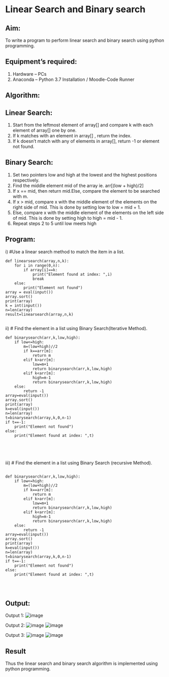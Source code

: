 # Linear Search and Binary search
## Aim:
To write a program to perform linear search and binary search using python programming.
## Equipment’s required:
1.	Hardware – PCs
2.	Anaconda – Python 3.7 Installation / Moodle-Code Runner
## Algorithm:
## Linear Search:
1.	Start from the leftmost element of array[] and compare k with each element of array[] one by one.
2.	If k matches with an element in array[] , return the index.
3.	If k doesn’t match with any of elements in array[], return -1 or element not found.
## Binary Search:
1.	Set two pointers low and high at the lowest and the highest positions respectively.
2.	Find the middle element mid of the array ie. arr[(low + high)/2]
3.	If x == mid, then return mid.Else, compare the element to be searched with m.
4.	If x > mid, compare x with the middle element of the elements on the right side of mid. This is done by setting low to low = mid + 1.
5.	Else, compare x with the middle element of the elements on the left side of mid. This is done by setting high to high = mid - 1.
6.	Repeat steps 2 to 5 until low meets high
## Program:
i)	#Use a linear search method to match the item in a list.
```
def linearsearch(array,n,k):
    for i in range(0,n):
        if array[i]==k:
            print("Element found at index: ",i)
            break
    else:
        print("Element not found")
array = eval(input())
array.sort()
print(array)
k = int(input())
n=len(array)
result=linearsearch(array,n,k)


```
ii)	# Find the element in a list using Binary Search(Iterative Method).
```
def binarysearch(arr,k,low,high):
    if low<=high:
        m=(low+high)//2
        if k==arr[m]:
            return m
        elif k>arr[m]:
            low=m+1
            return binarysearch(arr,k,low,high)
        elif k<arr[m]:
            high=m-1
            return binarysearch(arr,k,low,high)
    else:
        return -1
array=eval(input())
array.sort()
print(array)
k=eval(input())
n=len(array)
t=binarysearch(array,k,0,n-1)
if t==-1:
    print("Element not found")
else:
    print("Element found at index: ",t)
    




```
iii)	# Find the element in a list using Binary Search (recursive Method).
```

def binarysearch(arr,k,low,high):
    if low<=high:
        m=(low+high)//2
        if k==arr[m]:
            return m
        elif k>arr[m]:
            low=m+1
            return binarysearch(arr,k,low,high)
        elif k<arr[m]:
            high=m-1
            return binarysearch(arr,k,low,high)
    else:
        return -1
array=eval(input())
array.sort()
print(array)
k=eval(input())
n=len(array)
t=binarysearch(array,k,0,n-1)
if t==-1:
    print("Element not found")
else:
    print("Element found at index: ",t)
    



```
## Output:
Output 1:
![image](https://raw.githubusercontent.com/sudharsanakumar18/Search-Algorithm/main/python%203b%20a.png)

Output 2:
![image](https://raw.githubusercontent.com/sudharsanakumar18/Search-Algorithm/main/python%203b%20b1.png)
![image](https://raw.githubusercontent.com/sudharsanakumar18/Search-Algorithm/main/pyhton%203b%20b2.png)

Output 3:
![image](https://raw.githubusercontent.com/sudharsanakumar18/Search-Algorithm/main/python%203b%20c1.png)
![image](https://raw.githubusercontent.com/sudharsanakumar18/Search-Algorithm/main/python%203b%20c2.png)

## Result
Thus the linear search and binary search algorithm is implemented using python programming.

